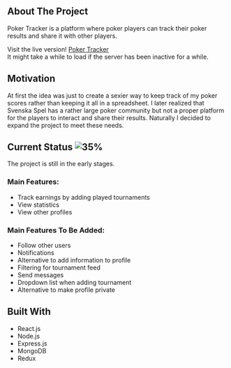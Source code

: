## About The Project

Poker Tracker is a platform where poker players can track their poker results and share it with other players.

Visit the live version!
<a href="https://poker-demo-app.herokuapp.com">Poker Tracker</a>
<br/>
It might take a while to load if the server has been inactive for a while.

## Motivation

At first the idea was just to create a sexier way to keep track of my poker scores rather than keeping it all in a spreadsheet.
I later realized that Svenska Spel has a rather large poker community but not a proper platform for the players to interact and share their results.
Naturally I decided to expand the project to meet these needs.

## Current Status ![35%](https://progress-bar.dev/35/?title=completed)

The project is still in the early stages.

### Main Features:

- Track earnings by adding played tournaments
- View statistics
- View other profiles

### Main Features To Be Added:

- Follow other users
- Notifications
- Alternative to add information to profile
- Filtering for tournament feed
- Send messages
- Dropdown list when adding tournament
- Alternative to make profile private

## Built With

- React.js
- Node.js
- Express.js
- MongoDB
- Redux
